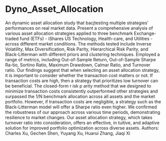 # Dyno_Asset_Allocation
An dynamic asset allocation study that bacjtesting multiple strategies' performances on real market data.
Present a comprehensive analysis of various asset allocation strategies applied to three benchmark Exchange-traded fund (ETFs) - iShares US Technology, Health-care, and Utilities - across different market conditions.
The methods tested include Inverse Volatility, Max Diversification, Risk Parity, Hierarchical Risk Parity, and Black-Litterman with different priors and clustering techniques. Employed a range of metrics, including Out-of-Sample Return, Out-of-Sample Sharpe Ra-tio, Sortino Ratio, Maximum Drawdown, Calmar Ratio, and Turnover ratio. Our findings suggest that when selecting an asset allocation strategy, it is important to consider whether the transaction cost matters or not. If transaction costs are high, then a strategy that prioritizes low turnover can be beneficial.
The closed-form r isk p arity method that we designed to minimize transaction costs consistently outperformed other strategies and surpassed the 1/N benchmark allocation across all assets and the market portfolio. However, if transaction costs are negligible, a strategy such as the Black-Litterman model will offer a Sharpe ratio even higher. We confirmed the robustness of our approach across various time periods, demonstrating resilience to market changes. Our asset allocation strategy, which takes turnover ratio into consideration, offers an effective, in tuitive, and adaptive solution for improved portfolio optimization across diverse assets.
Authors: Charles Xu, Gechen Shen, Yuyang Xu, Huarui Zhang, Jiaqi Xi
